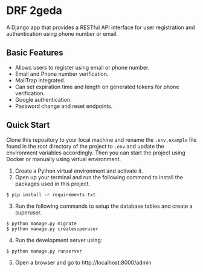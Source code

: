 # DRF 2geda

A Django app that provides a RESTful API interface for user registration and authentication using phone number or email.

## Basic Features

- Allows users to register using email or phone number.
- Email and Phone number verification.
- MailTrap integrated.
- Can set expiration time and length on generated tokens for phone verification.
- Google authentication.
- Password change and reset endpoints.

## Quick Start

Clone this repository to your local machine and rename the `.env.example` file found in the root directory of the project to `.env` and update the environment variables accordingly. Then you can start the project using Docker or manually using virtual environment.

1. Create a Python virtual environment and activate it.
2. Open up your terminal and run the following command to install the packages used in this project.

```
$ pip install -r requirements.txt
```

3. Run the following commands to setup the database tables and create a superuser.

```
$ python manage.py migrate
$ python manage.py createsuperuser
```

4. Run the development server using:

```
$ python manage.py runserver
```

5. Open a browser and go to http://localhost:8000/admin

